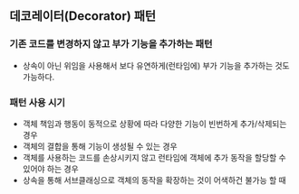 ## 데코레이터(Decorator) 패턴
### 기존 코드를 변경하지 않고 부가 기능을 추가하는 패턴

- 상속이 아닌 위임을 사용해서 보다 유연하게(런타임에) 부가 기능을 추가하는 것도 가능하다.

### 패턴 사용 시기
 - 객체 책임과 행동이 동적으로 상황에 따라 다양한 기능이 빈번하게 추가/삭제되는 경우
 - 객체의 결합을 통해 기능이 생성될 수 있는 경우
 - 객체를 사용하는 코드를 손상시키지 않고 런타임에 객체에 추가 동작을 할당할 수 있어야 하는 경우
 - 상속을 통해 서브클래싱으로 객체의 동작을 확장하는 것이 어색하건 불가능 할 때

